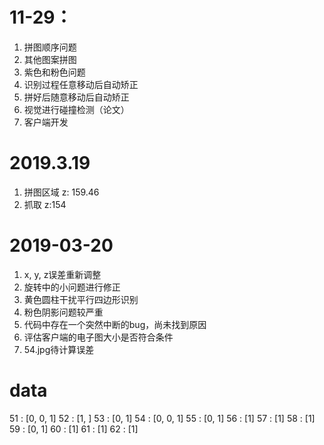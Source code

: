 # 11-29：
1. 拼图顺序问题
2. 其他图案拼图
3. 紫色和粉色问题
4. 识别过程任意移动后自动矫正
5. 拼好后随意移动后自动矫正
6. 视觉进行碰撞检测（论文）
7. 客户端开发

# 2019.3.19
1. 拼图区域 z: 159.46
2. 抓取 z:154

# 2019-03-20
1. x, y, z误差重新调整
2. 旋转中的小问题进行修正
3. 黄色圆柱干扰平行四边形识别
4. 粉色阴影问题较严重
5. 代码中存在一个突然中断的bug，尚未找到原因
6. 评估客户端的电子图大小是否符合条件
7. 54.jpg待计算误差





# data

51 : [0, 0, 1]
52 : [1, ]
53 : [0, 1]
54 : [0, 0, 1]
55 : [0, 1]
56 : [1]
57 : [1]
58 : [1]
59 : [0, 1]
60 : [1]
61 : [1]
62 : [1]


